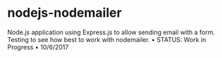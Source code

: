 # nodejs-nodemailer
Node.js application using Express.js to allow sending email with a form. Testing to see how best to work with nodemailer. • STATUS: Work in Progress • 10/6/2017
